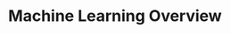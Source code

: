 ---
title: "Machine Learning Overview"
excerpt: "A collection of short articles and videos to help you get started with machine learning"
type: collection
heat: 32234

items:
  - articles/r2d3-a-visual-intro-to-machine-learning
  - articles/monkeylearn-gentle-guide-to-machine-learning
  - articles/towardsdatascience-machine-learning-101-for-dummies-like-me
  - articles/algorithmia-introduction-machine-learning-developers
  - videos/youtube-data-school-what-is-machine-learning-and-how-does-it-work
  
levels:
  - Beginner

topics:
  - AI
  - Machine Learning

images:
  - url: https://upload.wikimedia.org/wikipedia/commons/thumb/f/fe/Kernel_Machine.svg/1200px-Kernel_Machine.svg.png
    width: 1200
    height: 545
---